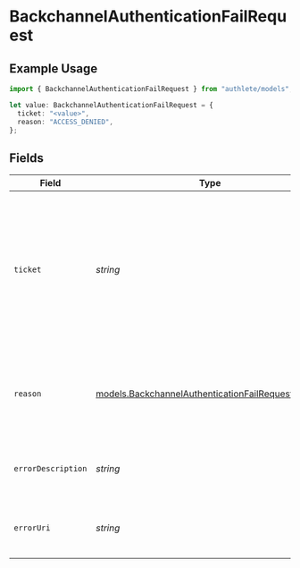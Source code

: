 # BackchannelAuthenticationFailRequest

## Example Usage

```typescript
import { BackchannelAuthenticationFailRequest } from "authlete/models";

let value: BackchannelAuthenticationFailRequest = {
  ticket: "<value>",
  reason: "ACCESS_DENIED",
};
```

## Fields

| Field                                                                                                                                                                                                                                                                                                                                                                     | Type                                                                                                                                                                                                                                                                                                                                                                      | Required                                                                                                                                                                                                                                                                                                                                                                  | Description                                                                                                                                                                                                                                                                                                                                                               |
| ------------------------------------------------------------------------------------------------------------------------------------------------------------------------------------------------------------------------------------------------------------------------------------------------------------------------------------------------------------------------- | ------------------------------------------------------------------------------------------------------------------------------------------------------------------------------------------------------------------------------------------------------------------------------------------------------------------------------------------------------------------------- | ------------------------------------------------------------------------------------------------------------------------------------------------------------------------------------------------------------------------------------------------------------------------------------------------------------------------------------------------------------------------- | ------------------------------------------------------------------------------------------------------------------------------------------------------------------------------------------------------------------------------------------------------------------------------------------------------------------------------------------------------------------------- |
| `ticket`                                                                                                                                                                                                                                                                                                                                                                  | *string*                                                                                                                                                                                                                                                                                                                                                                  | :heavy_check_mark:                                                                                                                                                                                                                                                                                                                                                        | The ticket which should be deleted on a call of Authlete's `/backchannel/authentication/fail` API.<br/>This request parameter is not mandatory but optional. If this request parameter is given and the<br/>ticket belongs to the service, the specified ticket is deleted from the database. Giving this<br/>parameter is recommended to clean up the storage area for the service.<br/> |
| `reason`                                                                                                                                                                                                                                                                                                                                                                  | [models.BackchannelAuthenticationFailRequestReason](../models/backchannelauthenticationfailrequestreason.md)                                                                                                                                                                                                                                                              | :heavy_check_mark:                                                                                                                                                                                                                                                                                                                                                        | The reason of the failure of the backchannel authentication request. This request parameter is<br/>not mandatory but optional. However, giving this parameter is recommended. If omitted, `SERVER_ERROR`<br/>is used as a reason.<br/>                                                                                                                                    |
| `errorDescription`                                                                                                                                                                                                                                                                                                                                                        | *string*                                                                                                                                                                                                                                                                                                                                                                  | :heavy_minus_sign:                                                                                                                                                                                                                                                                                                                                                        | The description of the error. This corresponds to the `error_description` property in the response<br/>to the client.<br/>                                                                                                                                                                                                                                                |
| `errorUri`                                                                                                                                                                                                                                                                                                                                                                | *string*                                                                                                                                                                                                                                                                                                                                                                  | :heavy_minus_sign:                                                                                                                                                                                                                                                                                                                                                        | The URI of a document which describes the error in detail. If this optional request parameter<br/>is given, its value is used as the value of the `error_uri` property.<br/>                                                                                                                                                                                              |
